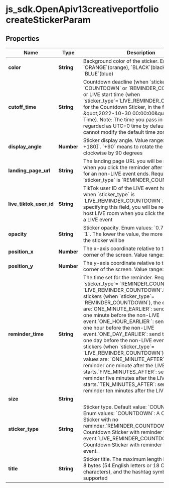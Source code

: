 # js_sdk.OpenApiv13creativeportfoliocreateStickerParam

## Properties
Name | Type | Description | Notes
------------ | ------------- | ------------- | -------------
**color** | **String** | Background color of the sticker. Enum values: &#x60;ORANGE&#x60;(orange), &#x60;BLACK&#x60;(black), &#x60;RED&#x60;(red), &#x60;BLUE&#x60;(blue) | [optional] 
**cutoff_time** | **String** | Countdown deadline (when &#x60;sticker_type&#x60;&#x3D; &#x60;COUNTDOWN&#x60; or &#x60;REMINDER_COUNTDOWN&#x60;) or LIVE start time (when &#x60;sticker_type&#x60;&#x3D;&#x60;LIVE_REMINDER_COUNTDOWN&#x60;) for the Countdown Sticker, in the format of \&quot;2022-10-30 00:00:00\&quot; (UTC+0 Time). Note: The time you pass in via this field is regarded as UTC+0 time by default and you cannot modify the default time zone | [optional] 
**display_angle** | **Number** | Sticker display angle. Value range: &#x60;[-180, +180]&#x60;. &#x60;+90&#x60; means to rotate the sticker clockwise by 90 degrees | [optional] 
**landing_page_url** | **String** | The landing page URL you will be redirected to when you click the reminder after the countdown for an non-LIVE event ends. Required when &#x60;sticker_type&#x60; is &#x60;REMINDER_COUNTDOWN&#x60; | [optional] 
**live_tiktok_user_id** | **String** | TikTok user ID of the LIVE event host. Required when &#x60;sticker_type&#x60; is &#x60;LIVE_REMINDER_COUNTDOWN&#x60;. After specifying this field, you will be redirected to the host LIVE room when you click the reminder for a LIVE event | [optional] 
**opacity** | **String** | Sticker opacity. Enum values: &#x60;0.7&#x60;, &#x60;0.8&#x60;, &#x60;0.9&#x60;, &#x60;1&#x60;. The lower the value, the more transparent the sticker will be | [optional] 
**position_x** | **Number** | The x-axis coordinate relative to the top-left corner of the screen. Value range: 50-109 | [optional] 
**position_y** | **Number** | The y-axis coordinate relative to the top-left corner of the screen. Value range: 141-506 | [optional] 
**reminder_time** | **String** | The time set for the reminder. Required when &#x60;sticker_type&#x60;&#x3D; &#x60;REMINDER_COUNTDOWN&#x60; or &#x60;LIVE_REMINDER_COUNTDOWN&#x60;.For non-LIVE stickers (when &#x60;sticker_type&#x60;&#x3D; &#x60;REMINDER_COUNTDOWN&#x60;), the enum values are:&#x60;ONE_MINUTE_EARLIER&#x60;: send the reminder one minute before the non-LIVE event.&#x60;ONE_HOUR_EARLIER &#x60;: send the reminder one hour before the non-LIVE event.&#x60;ONE_DAY_EARLIER&#x60;: send the reminder one day before the non-LIVE event.For LIVE stickers (when &#x60;sticker_type&#x60;&#x3D; &#x60;LIVE_REMINDER_COUNTDOWN&#x60;), the enum values are: &#x60;ONE_MINUTE_AFTER&#x60;: send the reminder one minute after the LIVE event starts.&#x60;FIVE_MINUTES_AFTER&#x60;: send the reminder five minutes after the LIVE event starts.&#x60;TEN_MINUTES_AFTER&#x60;: send the reminder ten minutes after the LIVE event starts.  | [optional] 
**size** | **String** |  | [optional] 
**sticker_type** | **String** | Sticker type. Default value: &#x60;COUNTDOWN&#x60;. Enum values: &#x60;COUNTDOWN&#x60;: A Countdown Sticker with no reminder.&#x60;REMINDER_COUNTDOWN&#x60;: A Countdown Sticker with reminder for a non-LIVE event.&#x60;LIVE_REMINDER_COUNTDOWN&#x60;: A Countdown Sticker with reminder for a LIVE event. | [optional] 
**title** | **String** | Sticker title. The maximum length is 54, in UTF-8 bytes (54 English letters or 18 Chinese characters), and the hashtag symbol (#) is not supported | [optional] 

